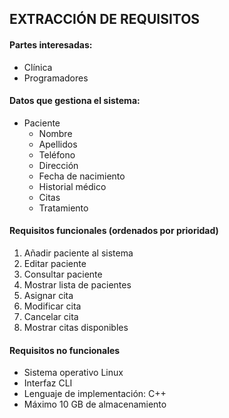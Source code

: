 ## EXTRACCIÓN DE REQUISITOS
#### Partes interesadas:

  - Clínica
  - Programadores
 

#### Datos que gestiona el sistema:
  - Paciente
    * Nombre
    * Apellidos
    * Teléfono
    * Dirección
    * Fecha de nacimiento
    * Historial médico
    * Citas
    * Tratamiento
#### Requisitos funcionales (ordenados por prioridad)
 1. Añadir paciente al sistema
 2. Editar paciente 
 3. Consultar paciente
 4. Mostrar lista de pacientes
 5. Asignar cita
 6. Modificar cita
 7. Cancelar cita
 6. Mostrar citas disponibles
 #### Requisitos no funcionales
- Sistema operativo Linux
- Interfaz CLI
- Lenguaje de implementación: C++
- Máximo 10 GB de almacenamiento
